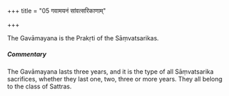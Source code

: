 +++
title = "05 गवामयनं सांवत्सरिकाणाम्"

+++

The Gavāmayana is the Prakṛti of the Sāṃvatsarikas.

#####  Commentary

The Gavāmayana lasts three years, and it is the type of all Sāṃvatsarika sacrifices, whether they last one, two, three or more years. They all belong to the class of Sattras.
